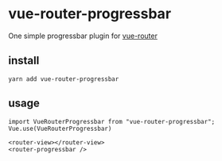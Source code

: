 # vue-router-progressbar
One simple progressbar plugin for [vue-router](https://github.com/vuejs/vue-router)

## install

```
yarn add vue-router-progressbar
```

## usage

```
import VueRouterProgressbar from "vue-router-progressbar";
Vue.use(VueRouterProgressbar)
```

```
<router-view></router-view>
<router-progressbar />
```
